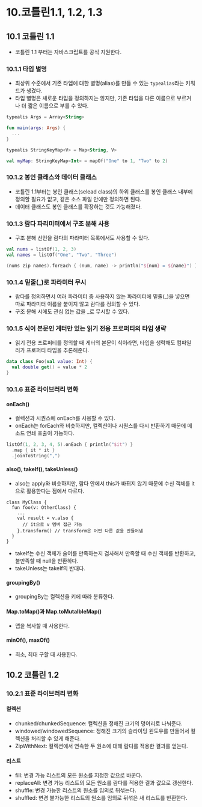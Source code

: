 # 10.코틀린1.1, 1.2, 1.3

## 10.1 코틀린 1.1

- 코틀린 1.1 부터는 자바스크립트를 공식 지원한다.

### 10.1.1 타입 별명

- 최상위 수준에서 기존 타엡에 대한 별명(alias)를 만들 수 있는 `typealias`라는 키워드가 생겼다.
- 타입 별명은 새로운 타입을 정의하지는 않지만, 기존 타입을 다른 이름으로 부르거나 더 짧은 이름으로 부를 수 있다.

```kotlin
typealis Args = Array<String>

fun main(args: Args) {
  ...
}

typealis StringKeyMap<V> = Map<String, V>

val myMap: StringKeyMap<Int> = mapOf("One" to 1, "Two" to 2)
```

### 10.1.2 봉인 클래스와 데이터 클래스

- 코틀린 1.1부터는 봉인 클래스(selead class)의 하위 클래스를 봉인 클래스 내부에 정의할 필요가 없고, 같은 소스 파일 안에만 정의하면 된다.
- 데이터 클래스도 봉인 클래스를 확장하는 것도 가능해졌다.

### 10.1.3 람다 파리미터에서 구조 분해 사용

- 구조 분해 선언을 람다의 파라미터 목록에서도 사용할 수 있다.

```kotlin
val nums = listOf(1, 2, 3)
val names = listOf("One", "Two", "Three")

(nums zip names).forEach { (num, name) -> println("${num} = ${name}") }
```

### 10.1.4 밑줄(_)로 파라미터 무시

- 람다를 정의하면서 여러 파라미터 중 사용하지 않는 파라미터에 밑줄(_)을 넣으면 따로 파라미터 이름을 붙이지 않고 람다를 정의할 수 있다.
- 구조 분해 시에도 관심 없는 값을 _로 무시할 수 있다.

### 10.1.5 식이 본문인 게터만 있는 읽기 전용 프로퍼티의 타입 생략

- 읽기 전용 프로퍼티를 정의할 때 게터의 본문이 식이라면, 타입을 생략해도 컴파일러가 프로퍼티 타입을 추론해준다.

```kotlin
data class Foo(val value: Int) {
  val double get() = value * 2
}
```

### 10.1.6 표준 라이브러리 변화

#### onEach()

- 컬렉션과 시퀀스에 onEach를 사용할 수 있다.
- onEach는 forEach와 비슷하지만, 컬렉션이나 시퀀스를 다시 반환하기 때문에 메소드 연쇄 호출이 가능하다.

```kotlin
listOf(1, 2, 3, 4, 5).onEach { println("$it") }
  .map { it * it }
  .joinToString(",")
```

#### also(), takeIf(), takeUnless()

- also는 apply와 비슷하지만, 람다 안에서 this가 바뀌지 않기 때문에 수신 객체를 it으로 활용한다는 점에서 다르다.

```kotln
class MyClass {
  fun foo(v: OtherClass) {
    ...
    val result = v.also {
      // it으로 v 멤버 접근 가능
    }.transform() // transform은 어떤 다른 값을 만들어냄
  }
}
```

- takeIf는 수신 객체가 술어를 만족하는지 검사해서 만족할 때 수신 객체를 반환하고, 불만족할 때 null을 반환하다.
- takeUnless는 takeIf의 반대다.

#### groupingBy()

- groupingBy는 컬렉션을 키에 따라 분류한다.

#### Map.toMap()과 Map.toMutalbleMap()

- 맵을 복사할 때 사용한다.

#### minOf(), maxOf()

- 최소, 최대 구할 때 사용한다.

## 10.2 코틀린 1.2

### 10.2.1 표준 라이브러리 변화

#### 컬렉션

- chunked/chunkedSequence: 컬렉션을 정해진 크기의 덩어리로 나눠준다.
- windowed/windowedSequence: 정해진 크기의 슬라이딩 윈도우를 만들어서 컬렉션을 처리할 수 있게 해준다.
- ZipWithNext: 컬렉션에서 연속한 두 원소에 대해 람다를 적용한 결과를 얻는다.

#### 리스트

- fill: 변경 가능 리스트의 모든 원소를 지정한 값으로 바꾼다.
- replaceAll: 변경 가능 리스트의 모든 원소를 람다를 적용한 결과 값으로 갱신한다.
- shuffle: 변경 가능한 리스트의 원소를 임의로 뒤섞는다.
- shuffled: 변경 불가능한 리스트의 원소를 임의로 뒤섞은 새 리스트를 반환한다.